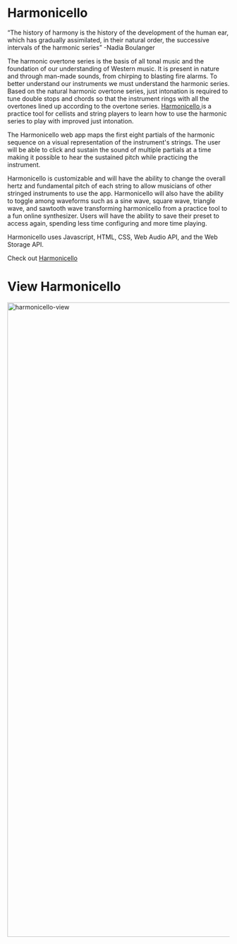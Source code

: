 # Harmonicello
“The history of harmony is the history of the development of the human ear, which has gradually assimilated,
in their natural order, the successive intervals of the harmonic series” -Nadia Boulanger

The harmonic overtone series is the basis of all tonal music and the foundation of our understanding of Western music.
It is present in nature and through man-made sounds, from chirping to blasting fire alarms.
To better understand our instruments we must understand the harmonic series.
Based on the natural harmonic overtone series, just intonation is required to tune double stops and chords so that
the instrument rings with all the overtones lined up according to the overtone series. <a href="https://spontaneous-bonbon-3e95b3.netlify.app/"> Harmonicello </a> is a practice tool
for cellists and string players to learn how to use the harmonic series to play with improved just intonation.

The Harmonicello web app maps the first eight partials of the harmonic sequence on a visual representation
of the instrument's strings. The user will be able to click and sustain the sound of multiple partials at a time
making it possible to hear the sustained pitch while practicing the instrument.

Harmonicello is customizable and will have the ability to change the overall hertz and fundamental pitch of each string
to allow musicians of other stringed instruments to use the app. Harmonicello will also have the ability to toggle
among waveforms such as a sine wave, square wave, triangle wave, and sawtooth wave transforming harmonicello
from a practice tool to a fun online synthesizer. Users will have the ability to save their preset to access
again, spending less time configuring and more time playing.

Harmonicello uses Javascript, HTML, CSS, Web Audio API, and the Web Storage API.

Check out <a href="https://spontaneous-bonbon-3e95b3.netlify.app/"> Harmonicello </a>
# View Harmonicello
<img width="1440" alt="harmonicello-view" src="https://user-images.githubusercontent.com/71400942/211226399-73f4244f-9403-472f-b18a-d0ba60a8927e.png">

